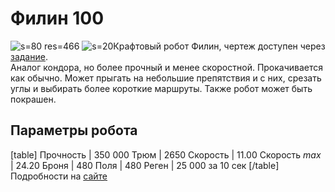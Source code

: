 # Филин 100
![s=80 res=466]()
![s=20](ui/world/star_circle)Крафтовый робот Филин, чертеж доступен через [задание](/sys/tasks/filin).  
Аналог кондора, но более прочный и менее скоростной. Прокачивается как обычно. Может прыгать на небольшие препятствия и с них, срезать углы и выбирать более короткие маршруты. 
Также робот может быть покрашен.
## Параметры робота
[table]
Прочность | 350 000
Трюм | 2650
Скорость | 11.00
Скорость *max* | 24.20
Броня | 480
Поля | 480
Реген | 25 000 за 10 сек
[/table]
Подробности на [сайте](https://new.mechs.su/wiki/robots/fighter/owl)